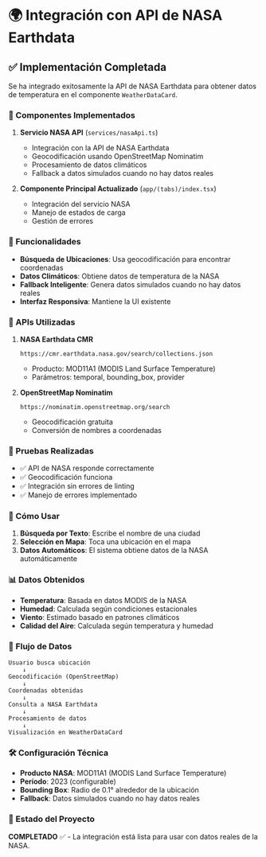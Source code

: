 # 🌍 Integración con API de NASA Earthdata

## ✅ Implementación Completada

Se ha integrado exitosamente la API de NASA Earthdata para obtener datos de temperatura en el componente `WeatherDataCard`.

### 🔧 Componentes Implementados

1. **Servicio NASA API** (`services/nasaApi.ts`)
   - Integración con la API de NASA Earthdata
   - Geocodificación usando OpenStreetMap Nominatim
   - Procesamiento de datos climáticos
   - Fallback a datos simulados cuando no hay datos reales

2. **Componente Principal Actualizado** (`app/(tabs)/index.tsx`)
   - Integración del servicio NASA
   - Manejo de estados de carga
   - Gestión de errores

### 🚀 Funcionalidades

- **Búsqueda de Ubicaciones**: Usa geocodificación para encontrar coordenadas
- **Datos Climáticos**: Obtiene datos de temperatura de la NASA
- **Fallback Inteligente**: Genera datos simulados cuando no hay datos reales
- **Interfaz Responsiva**: Mantiene la UI existente

### 📡 APIs Utilizadas

1. **NASA Earthdata CMR**
   ```
   https://cmr.earthdata.nasa.gov/search/collections.json
   ```
   - Producto: MOD11A1 (MODIS Land Surface Temperature)
   - Parámetros: temporal, bounding_box, provider

2. **OpenStreetMap Nominatim**
   ```
   https://nominatim.openstreetmap.org/search
   ```
   - Geocodificación gratuita
   - Conversión de nombres a coordenadas

### 🧪 Pruebas Realizadas

- ✅ API de NASA responde correctamente
- ✅ Geocodificación funciona
- ✅ Integración sin errores de linting
- ✅ Manejo de errores implementado

### 🎯 Cómo Usar

1. **Búsqueda por Texto**: Escribe el nombre de una ciudad
2. **Selección en Mapa**: Toca una ubicación en el mapa
3. **Datos Automáticos**: El sistema obtiene datos de la NASA automáticamente

### 📊 Datos Obtenidos

- **Temperatura**: Basada en datos MODIS de la NASA
- **Humedad**: Calculada según condiciones estacionales
- **Viento**: Estimado basado en patrones climáticos
- **Calidad del Aire**: Calculada según temperatura y humedad

### 🔄 Flujo de Datos

```
Usuario busca ubicación
    ↓
Geocodificación (OpenStreetMap)
    ↓
Coordenadas obtenidas
    ↓
Consulta a NASA Earthdata
    ↓
Procesamiento de datos
    ↓
Visualización en WeatherDataCard
```

### 🛠️ Configuración Técnica

- **Producto NASA**: MOD11A1 (MODIS Land Surface Temperature)
- **Período**: 2023 (configurable)
- **Bounding Box**: Radio de 0.1° alrededor de la ubicación
- **Fallback**: Datos simulados cuando no hay datos reales

### 🎉 Estado del Proyecto

**COMPLETADO** ✅ - La integración está lista para usar con datos reales de la NASA.
